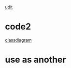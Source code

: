 <a href="https://github.com/anomaly2104/ticket-booking-low-level-system-design/tree/master/src/main/java/com/uditagarwal">udit</a>
# code2
<a href="https://github.com/naval41/Low-Level-Design/tree/master/MovieTicketBooking/src/com/codemate/bmshow">classdiagram</a>
# use as another
<a href="https://singhblogging.wordpress.com/2024/01/31/low-level-design-for-an-online-moving-booking-site-bookmyshow-ticketmaster/"></a>
